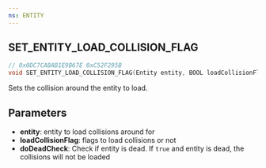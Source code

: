 ```yaml
---
ns: ENTITY
---
```

## SET_ENTITY_LOAD_COLLISION_FLAG

```c
// 0x0DC7CABAB1E9B67E 0xC52F295B
void SET_ENTITY_LOAD_COLLISION_FLAG(Entity entity, BOOL loadCollisionFlag, BOOL doDeadCheck);
```

Sets the collision around the entity to load.

## Parameters
* **entity**: entity to load collisions around for 
* **loadCollisionFlag**: flags to load collisions or not
* **doDeadCheck**: Check if entity is dead. If `true` and entity is dead, the collisions will not be loaded
